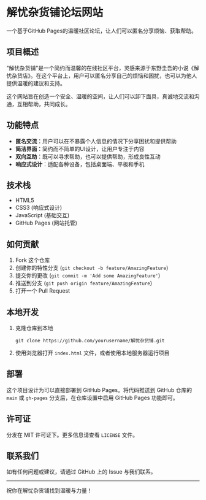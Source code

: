 # 解忧杂货铺论坛网站

一个基于GitHub Pages的温暖社区论坛，让人们可以匿名分享烦恼、获取帮助。

## 项目概述

"解忧杂货铺"是一个简约而温馨的在线社区平台，灵感来源于东野圭吾的小说《解忧杂货店》。在这个平台上，用户可以匿名分享自己的烦恼和困扰，也可以为他人提供温暖的建议和支持。

这个网站旨在创造一个安全、温暖的空间，让人们可以卸下面具，真诚地交流和沟通，互相帮助，共同成长。

## 功能特点

- **匿名交流**：用户可以在不暴露个人信息的情况下分享困扰和提供帮助
- **简洁界面**：简约而不简单的UI设计，让用户专注于内容
- **双向互助**：既可以寻求帮助，也可以提供帮助，形成良性互动
- **响应式设计**：适配各种设备，包括桌面端、平板和手机

## 技术栈

- HTML5
- CSS3 (响应式设计)
- JavaScript (基础交互)
- GitHub Pages (网站托管)

## 如何贡献

1. Fork 这个仓库
2. 创建你的特性分支 (`git checkout -b feature/AmazingFeature`)
3. 提交你的更改 (`git commit -m 'Add some AmazingFeature'`)
4. 推送到分支 (`git push origin feature/AmazingFeature`)
5. 打开一个 Pull Request

## 本地开发

1. 克隆仓库到本地
   ```
   git clone https://github.com/yourusername/解忧杂货铺.git
   ```

2. 使用浏览器打开 `index.html` 文件，或者使用本地服务器运行项目

## 部署

这个项目设计为可以直接部署到 GitHub Pages。将代码推送到 GitHub 仓库的 `main` 或 `gh-pages` 分支后，在仓库设置中启用 GitHub Pages 功能即可。

## 许可证

分发在 MIT 许可证下。更多信息请查看 `LICENSE` 文件。

## 联系我们

如有任何问题或建议，请通过 GitHub 上的 Issue 与我们联系。

---

祝你在解忧杂货铺找到温暖与力量！
